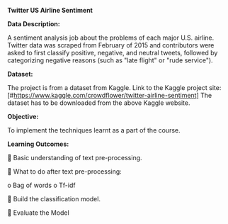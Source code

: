 **Twitter US Airline Sentiment**

**Data Description:**

A sentiment analysis job about the problems of each major U.S. airline. Twitter data was scraped from
February of 2015 and contributors were asked to first classify positive, negative, and neutral tweets, followed
by categorizing negative reasons (such as "late flight" or "rude service").

**Dataset:**

The project is from a dataset from Kaggle.
Link to the Kaggle project site: [#https://www.kaggle.com/crowdflower/twitter-airline-sentiment]
The dataset has to be downloaded from the above Kaggle website.

**Objective:**

To implement the techniques learnt as a part of the course.

**Learning Outcomes:**

 Basic understanding of text pre-processing.

 What to do after text pre-processing:

o Bag of words
o Tf-idf

 Build the classification model.

 Evaluate the Model
